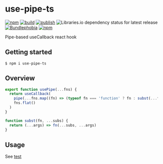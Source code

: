 # use-pipe-ts

[![npm](https://img.shields.io/npm/v/use-pipe-ts)](https://npm.im/use-pipe-ts)
[![build](https://github.com/iyegoroff/use-pipe-ts/workflows/build/badge.svg)](https://github.com/iyegoroff/use-pipe-ts/actions/workflows/build.yml)
[![publish](https://github.com/iyegoroff/use-pipe-ts/workflows/publish/badge.svg)](https://github.com/iyegoroff/use-pipe-ts/actions/workflows/publish.yml)
![Libraries.io dependency status for latest release](https://img.shields.io/librariesio/release/npm/use-pipe-ts)
[![Bundlephobia](https://img.shields.io/bundlephobia/minzip/use-pipe-ts?label=min+gzip)](https://bundlephobia.com/package/use-pipe-ts)
[![npm](https://img.shields.io/npm/l/use-pipe-ts.svg?t=1495378566925)](https://www.npmjs.com/package/use-pipe-ts)

Pipe-based useCallback react hook

## Getting started

`$ npm i use-pipe-ts`

## Overview

```js
export function usePipe(...fns) {
  return useCallback(
    pipe(...fns.map((fn) => (typeof fn === 'function' ? fn : subst(...fn)))),
    fns.flat()
  )
}

function subst(fn, ...subs) {
  return (...args) => fn(...subs, ...args)
}
```

## Usage

See [test](/test/index.spec.tsx)
